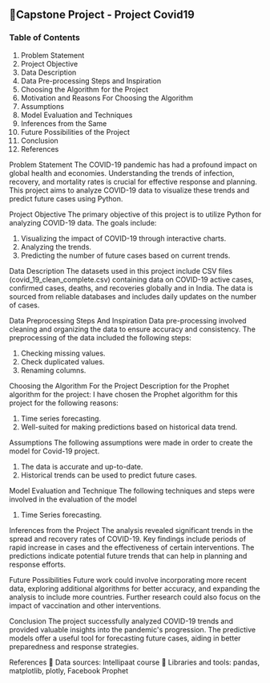 ## 📁Capstone Project - Project Covid19

### Table of Contents 
1. Problem Statement 
2. Project Objective 
3. Data Description 
4. Data Pre-processing Steps and Inspiration 
5. Choosing the Algorithm for the Project 
6. Motivation and Reasons For Choosing the Algorithm 
7. Assumptions 
8. Model Evaluation and Techniques 
9. Inferences from the Same 
10. Future Possibilities of the Project 
11. Conclusion 
12. References

Problem Statement 
The COVID-19 pandemic has had a profound impact on global health and economies. 
Understanding the trends of infection, recovery, and mortality rates is crucial for effective 
response and planning. This project aims to analyze COVID-19 data to visualize these trends 
and predict future cases using Python. 


Project Objective 
The primary objective of this project is to utilize Python for analyzing COVID-19 data. The 
goals include: 
1. Visualizing the impact of COVID-19 through interactive charts. 
2. Analyzing the trends. 
3. Predicting the number of future cases based on current trends.
   
Data Description 
The datasets used in this project include CSV files (covid_19_clean_complete.csv) 
containing data on COVID-19 active cases, confirmed cases, deaths, and recoveries globally 
and in India. The data is sourced from reliable databases and includes daily updates on the 
number of cases.

Data Preprocessing Steps And Inspiration 
Data pre-processing involved cleaning and organizing the data to ensure accuracy and 
consistency. 
The preprocessing of the data included the following steps: 
1. Checking missing values. 
2. Check duplicated values. 
3. Renaming columns.
   
Choosing the Algorithm For the Project 
Description for the Prophet algorithm for the project: 
I have chosen the Prophet algorithm for this project for the following reasons: 
1. Time series forecasting. 
2. Well-suited for making predictions based on historical data trend.
   
Assumptions 
The following assumptions were made in order to create the model for Covid-19 project. 
1. The data is accurate and up-to-date. 
2. Historical trends can be used to predict future cases.
   
Model Evaluation and Technique 
The following techniques and steps were involved in the evaluation of the model 
1. Time Series forecasting.
   
Inferences from the Project 
The analysis revealed significant trends in the spread and recovery rates of COVID-19. Key 
findings include periods of rapid increase in cases and the effectiveness of certain 
interventions. The predictions indicate potential future trends that can help in planning and 
response efforts.

Future Possibilities 
Future work could involve incorporating more recent data, exploring additional algorithms for 
better accuracy, and expanding the analysis to include more countries. Further research 
could also focus on the impact of vaccination and other interventions.

Conclusion 
The project successfully analyzed COVID-19 trends and provided valuable insights into the 
pandemic's progression. The predictive models offer a useful tool for forecasting future 
cases, aiding in better preparedness and response strategies.

References 
 Data sources: Intellipaat course 
 Libraries and tools: pandas, matplotlib, plotly, Facebook Prophet
